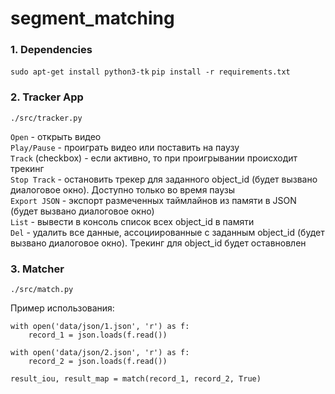 # segment_matching

### 1. Dependencies

`sudo apt-get install python3-tk`
`pip install -r requirements.txt`

### 2. Tracker App

`./src/tracker.py`

`Open` - открыть видео \
`Play/Pause` - проиграть видео или поставить на паузу \
`Track` (checkbox) - если активно, то при проигрывании происходит трекинг \
`Stop Track` - остановить трекер для заданного object_id (будет вызвано диалоговое окно). Доступно только во время паузы \
`Export JSON` - экспорт размеченных таймлайнов из памяти в JSON (будет вызвано диалоговое окно) \
`List` - вывести в консоль список всех object_id в памяти \
`Del` - удалить все данные, ассоциированные с заданным object_id (будет вызвано диалоговое окно). Трекинг для object_id будет оставновлен 

### 3. Matcher

`./src/match.py`

Пример использования:

```
with open('data/json/1.json', 'r') as f:
    record_1 = json.loads(f.read())

with open('data/json/2.json', 'r') as f:
    record_2 = json.loads(f.read())

result_iou, result_map = match(record_1, record_2, True)

```